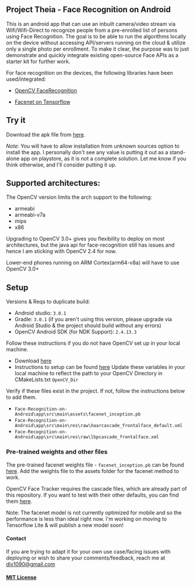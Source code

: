 ## Project Theia - Face Recognition on Android

This is an android app that can use an inbuilt camera/video stream via Wifi/Wifi-Direct to recognize people from a pre-enrolled list of persons using Face Recognition. The goal is to be able to run the algorithms locally on the device without accessing API/servers running on the cloud & utilize only a single photo per enrollment. To make it clear, the purpose was to just demonstrate and quickly integrate existing open-source Face APIs as a starter kit for further work.

For face recognition on the devices, the following libraries have been used/integrated:

 * [OpenCV FaceRecognition](https://docs.opencv.org/2.4/modules/contrib/doc/facerec/facerec_tutorial.html#face-recognition-with-opencv)

 * [Facenet on Tensorflow](https://github.com/davidsandberg/facenet)

## Try it

Download the apk file from [here](https://drive.google.com/open?id=1wZIlJuSOf8ZBC93nQdwiwzVRaIp73ULt).

*Note:* You will have to allow installation from unknown sources option to install the app. I personally don't see any value is putting it out as a stand-alone app on playstore, as it is not a complete solution. Let me know if you think otherwise, and I'll consider putting it up.

## Supported architectures:

The OpenCV version limits the arch support to the following:
* armeabi
* armeabi-v7a
* mips
* x86

Upgrading to OpenCV 3.0+ gives you flexibility to deploy on most architectures, but the java api for face-recognition still has issues and hence I am sticking with OpenCV 2.4 for now.

Lower-end phones running on ARM Cortex(arm64-v8a) will have to use OpenCV 3.0+

## Setup
Versions & Reqs to duplicate build:
* Android studio: `3.0.1`
* Gradle: `3.0.1` (if you aren't using this version, please upgrade via Android Studio & the project should build without any errors)
* OpenCV Android SDK (for NDK Support): `2.4.13.3`

Follow these instructions if you do not have OpenCV set up in your local machine.
* Download [here](http://sourceforge.net/projects/opencvlibrary/files/opencv-android/2.4.11/OpenCV-2.4.11-android-sdk.zip/download)
* Instructions to setup can be found [here](https://docs.opencv.org/2.4/doc/tutorials/introduction/android_binary_package/O4A_SDK.html)
Update these variables in your local machine to reflect the path to your OpenCV Directory in CMakeLists.txt
`OpenCV_Dir`

Verify if these files exist in the project. If not, follow the instructions below to add them.

* `Face-Recognition-on-Android\app\src\main\assets\facenet_inception.pb`
* `Face-Recognition-on-Android\app\src\main\res\raw\haarcascade_frontalface_default.xml`
* `Face-Recognition-on-Android\app\src\main\res\raw\lbpcascade_frontalface.xml`

### Pre-trained weights and other files
The pre-trained facenet weights file - `facenet_inception.pb` can be found [here](https://drive.google.com/file/d/1pp0DGJTLvc93zdr3V80FJ7J5EvOLApE6/view). Add the weights file to the assets folder for the facenet method to work.

OpenCV Face Tracker requires the cascade files, which are already part of this repository. If you want to test with their other defaults, you can find them [here](https://github.com/opencv/opencv/tree/master/data).

Note: The facenet model is not currently optimized for mobile and so the performance is less than ideal right now. I'm working on moving to Tensorflow Lite & will publish a new model soon!

#### Contact
If you are trying to adapt it for your own use case/facing issues with deploying or wish to share your comments/feedback, reach me at <div1090@gmail.com>

#### [MIT License](LICENSE)
